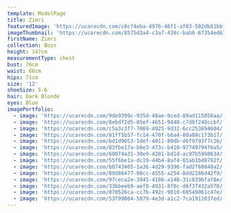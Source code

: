 ```yaml
---
template: ModelPage
title: Zimri
featuredImage: 'https://ucarecdn.com/c8cf4eba-4976-46f1-af03-502db81bbf74/'
imageThumbnail: 'https://ucarecdn.com/8575d3a4-c3a7-439c-bab8-67354ed67e7d/'
firstName: Zimri
collection: Boys
height: 147cm
measurementType: chest
bust: 76cm
waist: 66cm
hips: 71cm
size: '12'
shoeSize: 5-6
hair: Dark Blonde
eyes: Blue
imagePortfolio:
  - image: 'https://ucarecdn.com/9de9399c-935d-48ae-9ced-89ad115056aa/'
  - image: 'https://ucarecdn.com/8ebdf2d5-05ef-4651-9440-c7d8f248ccbf/'
  - image: 'https://ucarecdn.com/c5a3c3f7-7069-4925-9d32-6cc253694604/'
  - image: 'https://ucarecdn.com/81ff5b57-fc14-470f-b6a4-80a88c173b17/'
  - image: 'https://ucarecdn.com/bd1d9053-1def-4011-80db-d6f9793f7c26/'
  - image: 'https://ucarecdn.com/83fbe17a-b6e3-473c-b410-97749794f6a5/'
  - image: 'https://ucarecdn.com/60074a31-30e9-4201-bd1d-ac97b5998634/'
  - image: 'https://ucarecdn.com/55f6be1a-dc19-44b4-8af4-65ab1bd8792f/'
  - image: 'https://ucarecdn.com/b8743405-1a36-4d29-9396-fad2f60848a2/'
  - image: 'https://ucarecdn.com/89d86477-08cc-4555-a254-8dd2186d42f9/'
  - image: 'https://ucarecdn.com/97ceca2e-3845-410b-a148-31c839bfaf8e/'
  - image: 'https://ucarecdn.com/33bbeeb9-aef8-4931-8f0c-d6f37432a570/'
  - image: 'https://ucarecdn.com/070526ca-cc7b-492c-9010-60549061c47e/'
  - image: 'https://ucarecdn.com/53f99804-5079-4e3d-a1c2-7ca1911037ed/'
---
```


